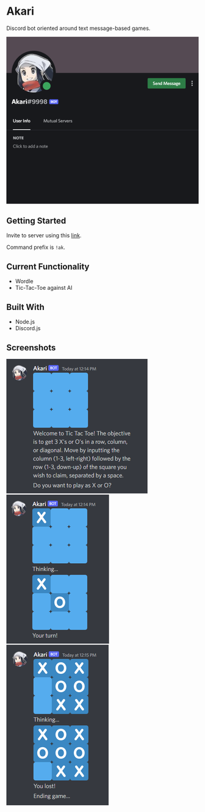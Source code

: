 # Akari
Discord bot oriented around text message-based games.

![](resources/screenshots/profile.png)

## Getting Started
Invite to server using this [link](https://discord.com/api/oauth2/authorize?client_id=958560951869800459&permissions=0&scope=bot%20applications.commands).

Command prefix is `!ak`.

## Current Functionality
- Wordle
- Tic-Tac-Toe against AI

## Built With
- Node.js
- Discord.js

## Screenshots
![](resources/screenshots/starting.png)\
![](resources/screenshots/playing.png)\
![](resources/screenshots/game_over.png)
